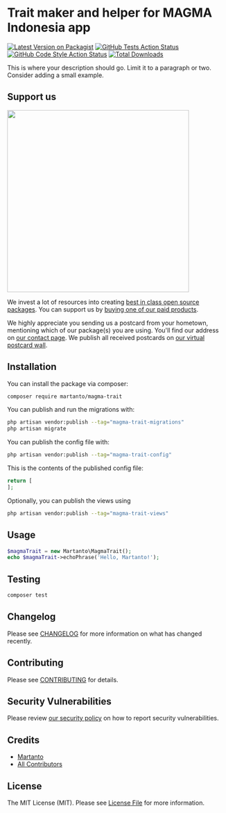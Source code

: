 # Trait maker and helper for MAGMA Indonesia app

[![Latest Version on Packagist](https://img.shields.io/packagist/v/martanto/magma-trait.svg?style=flat-square)](https://packagist.org/packages/martanto/magma-trait)
[![GitHub Tests Action Status](https://img.shields.io/github/actions/workflow/status/martanto/magma-trait/run-tests.yml?branch=main&label=tests&style=flat-square)](https://github.com/martanto/magma-trait/actions?query=workflow%3Arun-tests+branch%3Amain)
[![GitHub Code Style Action Status](https://img.shields.io/github/actions/workflow/status/martanto/magma-trait/fix-php-code-style-issues.yml?branch=main&label=code%20style&style=flat-square)](https://github.com/martanto/magma-trait/actions?query=workflow%3A"Fix+PHP+code+style+issues"+branch%3Amain)
[![Total Downloads](https://img.shields.io/packagist/dt/martanto/magma-trait.svg?style=flat-square)](https://packagist.org/packages/martanto/magma-trait)

This is where your description should go. Limit it to a paragraph or two. Consider adding a small example.

## Support us

[<img src="https://github-ads.s3.eu-central-1.amazonaws.com/magma-trait.jpg?t=1" width="419px" />](https://spatie.be/github-ad-click/magma-trait)

We invest a lot of resources into creating [best in class open source packages](https://spatie.be/open-source). You can support us by [buying one of our paid products](https://spatie.be/open-source/support-us).

We highly appreciate you sending us a postcard from your hometown, mentioning which of our package(s) you are using. You'll find our address on [our contact page](https://spatie.be/about-us). We publish all received postcards on [our virtual postcard wall](https://spatie.be/open-source/postcards).

## Installation

You can install the package via composer:

```bash
composer require martanto/magma-trait
```

You can publish and run the migrations with:

```bash
php artisan vendor:publish --tag="magma-trait-migrations"
php artisan migrate
```

You can publish the config file with:

```bash
php artisan vendor:publish --tag="magma-trait-config"
```

This is the contents of the published config file:

```php
return [
];
```

Optionally, you can publish the views using

```bash
php artisan vendor:publish --tag="magma-trait-views"
```

## Usage

```php
$magmaTrait = new Martanto\MagmaTrait();
echo $magmaTrait->echoPhrase('Hello, Martanto!');
```

## Testing

```bash
composer test
```

## Changelog

Please see [CHANGELOG](CHANGELOG.md) for more information on what has changed recently.

## Contributing

Please see [CONTRIBUTING](CONTRIBUTING.md) for details.

## Security Vulnerabilities

Please review [our security policy](../../security/policy) on how to report security vulnerabilities.

## Credits

- [Martanto](https://github.com/martanto)
- [All Contributors](../../contributors)

## License

The MIT License (MIT). Please see [License File](LICENSE.md) for more information.
